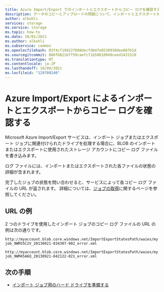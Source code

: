 ```yaml
---
title: Azure Import/Export でのインポートとエクスポートからコピー ログを確認する | Microsoft Docs
description: データのコピーとアップロードの問題について、インポートとエクスポートからエラーやコピー ログを確認する方法について説明します。
author: alkohli
services: storage
ms.service: storage
ms.topic: how-to
ms.date: 10/01/2021
ms.author: alkohli
ms.subservice: common
ms.openlocfilehash: 03f4cf19922f808decfd84fe0538930dee807b5d
ms.sourcegitcommit: 860f6821bff59caefc71b50810949ceed1431510
ms.translationtype: HT
ms.contentlocale: ja-JP
ms.lasthandoff: 10/09/2021
ms.locfileid: "129709240"
---
```

# <a name="review-copy-logs-from-imports-and-exports-via-azure-importexport"></a>Azure Import/Export によるインポートとエクスポートからコピー ログを確認する
Microsoft Azure Import/Export サービスは、インポート ジョブまたはエクスポート ジョブに関連付けられたドライブを処理する場合に、BLOB のインポートまたはエクスポートに使用されたストレージ アカウントにコピー ログ ファイルを書き込みます。 

ログ ファイルには、インポートまたはエクスポートされた各ファイルの状態の詳細が含まれます。 

完了したジョブの状態を問い合わせると、サービスによって各コピー ログ ファイルの URL が返されます。 詳細については、[ジョブの取得](/rest/api/storageimportexport/Jobs/Get)に関するページを参照してください。  

## <a name="example-urls"></a>URL の例

2 つのドライブを使用したインポート ジョブのコピー ログ ファイルの URL の例は次の通りです。  

 `http://myaccount.blob.core.windows.net/ImportExportStatesPath/waies/myjob_9WM35C2V_20130921-034307-902_error.xml`  

 `http://myaccount.blob.core.windows.net/ImportExportStatesPath/waies/myjob_9WM45A6Q_20130921-042122-021_error.xml`  

 <!--See [Import/Export service Log File Format](/previous-versions/azure/storage/common/storage-import-export-file-format-log) for the format of copy logs and the full list of status codes. ARCHIVED-->  

## <a name="next-steps"></a>次の手順

<!--* [Setting Up the Azure Import/Export Tool](storage-import-export-tool-setup-v1.md) ARCHIVED-->
 * [インポート ジョブ用のハード ドライブを準備する](storage-import-export-data-to-blobs.md#step-1-prepare-the-drives)   
<!--* [Repairing an import job](./storage-import-export-tool-repairing-an-import-job-v1.md)-->  
<!--* [Repairing an export job](./storage-import-export-tool-repairing-an-export-job-v1.md)-->
